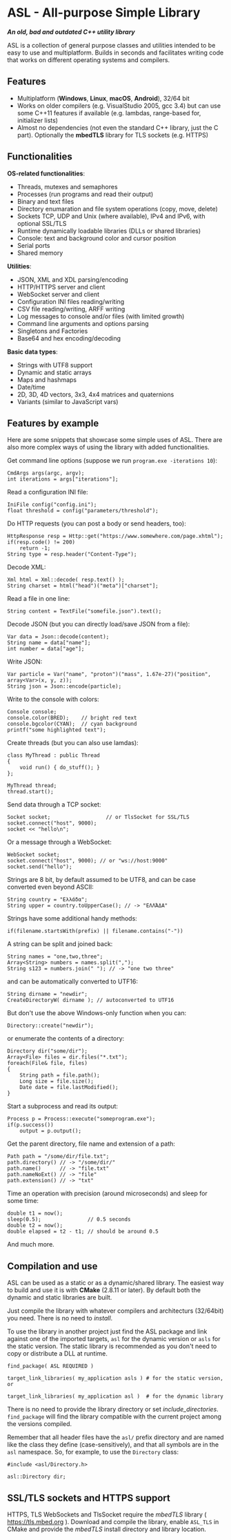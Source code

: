 # ASL - All-purpose Simple Library #

_**An old, bad and outdated C++ utility library**_

ASL is a collection of general purpose classes and utilities intended to be easy to use and
multiplatform. Builds in seconds and facilitates writing code that works on different operating systems and compilers.

## Features ##

- Multiplatform (**Windows**, **Linux**, **macOS**, **Android**), 32/64 bit
- Works on older compilers (e.g. VisualStudio 2005, gcc 3.4) but can use some C++11 features if available (e.g. lambdas, range-based for, initializer lists)
- Almost no dependencies (not even the standard C++ library, just the C part). Optionally the **mbedTLS**
library for TLS sockets (e.g. HTTPS)


## Functionalities ##

__OS-related functionalities__:

- Threads, mutexes and semaphores
- Processes (run programs and read their output)
- Binary and text files
- Directory enumaration and file system operations (copy, move, delete)
- Sockets TCP, UDP and Unix (where available), IPv4 and IPv6, with optional SSL/TLS
- Runtime dynamically loadable libraries (DLLs or shared libraries)
- Console: text and background color and cursor position
- Serial ports
- Shared memory

__Utilities__:

- JSON, XML and XDL parsing/encoding
- HTTP/HTTPS server and client
- WebSocket server and client
- Configuration INI files reading/writing
- CSV file reading/writing, ARFF writing
- Log messages to console and/or files (with limited growth)
- Command line arguments and options parsing
- Singletons and Factories
- Base64 and hex encoding/decoding

__Basic data types__:

- Strings with UTF8 support
- Dynamic and static arrays
- Maps and hashmaps
- Date/time
- 2D, 3D, 4D vectors, 3x3, 4x4 matrices and quaternions
- Variants (similar to JavaScript vars)

## Features by example

Here are some snippets that showcase some simple uses of ASL. There are also more complex ways of using the library with added functionalities.

Get command line options (suppose we run `program.exe -iterations 10`):

```
CmdArgs args(argc, argv);
int iterations = args["iterations"];
```

Read a configuration INI file:

```
IniFile config("config.ini");
float threshold = config("parameters/threshold");
```

Do HTTP requests (you can post a body or send headers, too):

```
HttpResponse resp = Http::get("https://www.somewhere.com/page.xhtml");
if(resp.code() != 200)
	return -1;
String type = resp.header("Content-Type");
```

Decode XML:

```
Xml html = Xml::decode( resp.text() );
String charset = html("head")("meta")["charset"];
```

Read a file in one line:

```
String content = TextFile("somefile.json").text();
```

Decode JSON (but you can directly load/save JSON from a file):

```
Var data = Json::decode(content);
String name = data["name"];
int number = data["age"];
```

Write JSON:

```
Var particle = Var("name", "proton")("mass", 1.67e-27)("position", array<Var>(x, y, z));
String json = Json::encode(particle);
```

Write to the console with colors:

```
Console console;
console.color(BRED);    // bright red text
console.bgcolor(CYAN);  // cyan background
printf("some highlighted text");
```

Create threads (but you can also use lamdas):

```
class MyThread : public Thread
{
	void run() { do_stuff(); }
};

MyThread thread;
thread.start();
```

Send data through a TCP socket:

```
Socket socket;                  // or TlsSocket for SSL/TLS
socket.connect("host", 9000);
socket << "hello\n";
```

Or a message through a WebSocket:

```
WebSocket socket;
socket.connect("host", 9000); // or "ws://host:9000"
socket.send("hello");
```

Strings are 8 bit, by default assumed to be UTF8, and can be case converted even beyond ASCII:

```
String country = "Ελλάδα";
String upper = country.toUpperCase(); // -> "ΕΛΛΆΔΑ"
```

Strings have some additional handy methods:

```
if(filename.startsWith(prefix) || filename.contains("-"))
```

A string can be split and joined back:
```
String names = "one,two,three";
Array<String> numbers = names.split(",");
String s123 = numbers.join(" "); // -> "one two three"
```

and can be automatically converted to UTF16:

```
String dirname = "newdir";
CreateDirectoryW( dirname ); // autoconverted to UTF16
```

But don't use the above Windows-only function when you can:
```
Directory::create("newdir");
```

or enumerate the contents of a directory:

```
Directory dir("some/dir");
Array<File> files = dir.files("*.txt");
foreach(File& file, files)
{
	String path = file.path();
	Long size = file.size();
	Date date = file.lastModified();
}

```

Start a subprocess and read its output:

```
Process p = Process::execute("someprogram.exe");
if(p.success())
	output = p.output();
```

Get the parent directory, file name and extension of a path:
```
Path path = "/some/dir/file.txt";
path.directory() // -> "/some/dir/"
path.name()      // -> "file.txt"
path.nameNoExt() // -> "file"
path.extension() // -> "txt"

```

Time an operation with precision (around microseconds) and sleep for some time:
```
double t1 = now();
sleep(0.5);               // 0.5 seconds
double t2 = now();
double elapsed = t2 - t1; // should be around 0.5
```

And much more.


## Compilation and use

ASL can be used as a static or as a dynamic/shared library. The easiest way to 
build and use it is with **CMake** (2.8.11 or later). By default both the dynamic 
and static libraries are built.

Just compile the library with whatever compilers and architecturs (32/64bit) you need. There is no need to *install*.

To use the library in another project just find the ASL package and link against one of
the imported targets, `asl` for the dynamic version or `asls` for the static version. The static library is recommended
as you don't need to copy or distribute a DLL at runtime.

```
find_package( ASL REQUIRED )

target_link_libraries( my_application asls ) # for the static version, or

target_link_libraries( my_application asl )  # for the dynamic library
```

There is no need to provide the library directory or set *include_directories*. `find_package` will
find the library compatible with the current project among the versions compiled.

Remember that all header files have the `asl/` prefix directory and are named like the class they define
(case-sensitively), and that all symbols are in the `asl` namespace. So, for example, to use the `Directory` class:

```
#include <asl/Directory.h>

asl::Directory dir;
```

## SSL/TLS sockets and HTTPS support

HTTPS, TLS WebSockets and TlsSocket require the *mbedTLS* library ( https://tls.mbed.org ). Download and compile
the library, enable `ASL_TLS` in CMake and provide the *mbedTLS* install directory and library location.
